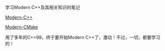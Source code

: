 学习Modern C++及其相关知识的笔记

[Modern-C++](./Modern-C++/README.md)

[Modern-CMake](./Modern-CMake/README.md)

用了多年的C++98，终于要开始Modern C++了，激动！不过，一切，都要学习的！